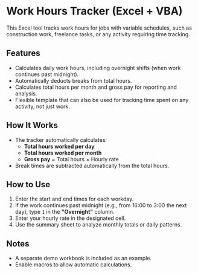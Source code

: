 # Work Hours Tracker (Excel + VBA)

This Excel tool tracks work hours for jobs with variable schedules, such as construction work, freelance tasks, or any activity requiring time tracking.

## Features
- Calculates daily work hours, including overnight shifts (when work continues past midnight).
- Automatically deducts breaks from total hours.
- Calculates total hours per month and gross pay for reporting and analysis.
- Flexible template that can also be used for tracking time spent on any activity, not just work.

## How It Works
- The tracker automatically calculates:
  - **Total hours worked per day**
  - **Total hours worked per month**
  - **Gross pay** = Total hours × Hourly rate
- Break times are subtracted automatically from the total hours.

## How to Use
1. Enter the start and end times for each workday.
2. If the work continues past midnight (e.g., from 16:00 to 3:00 the next day), type `1` in the **"Overnight"** column.
3. Enter your hourly rate in the designated cell.
4. Use the summary sheet to analyze monthly totals or daily patterns.

## Notes
- A separate demo workbook is included as an example.
- Enable macros to allow automatic calculations.
